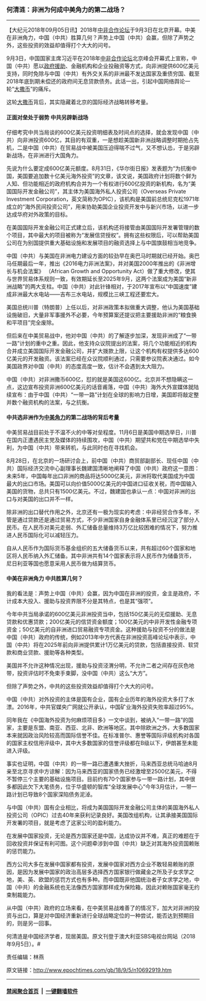 ### 何清涟：非洲为何成中美角力的第二战场？
------------------------

<p>【大纪元2018年09月05日讯】2018年<a href="http://www.epochtimes.com/gb/tag/%E4%B8%AD%E9%9D%9E%E5%90%88%E4%BD%9C%E8%AE%BA%E5%9D%9B.html">中非合作论坛</a>于9月3日在北京开幕。中美在非洲角力，中国（中共）胜算几何？声势上中国（中共）会赢，但除了声势之外，这些投资的效益却值得打个大大的问号。</p>
<p>9月3日，中国国家主席习近平在2018年<a href="http://www.epochtimes.com/gb/tag/%E4%B8%AD%E9%9D%9E%E5%90%88%E4%BD%9C%E8%AE%BA%E5%9D%9B.html">中非合作论坛</a>北京峰会开幕式上宣称，中国（中共）愿以<a href="http://www.epochtimes.com/gb/tag/%E6%94%BF%E5%BA%9C%E6%8F%B4%E5%8A%A9.html">政府援助</a>、金融机构和企业投融资等方式，向非洲提供600亿美元支持，同时免除与中国（中共）有外交关系的非洲最不发达国家及重债穷国、截至2018年底到期未偿还的政府间无息贷款债务。此话一出，引起中国网络舆论一轮“<a href="http://www.epochtimes.com/gb/tag/%E5%A4%A7%E6%92%92%E5%B8%81.html">大撒币</a>”的痛斥。</p>
<p>这轮<a href="http://www.epochtimes.com/gb/tag/%E5%A4%A7%E6%92%92%E5%B8%81.html">大撒币</a>背后，其实隐藏着北京的国际经济战略转移考量。</p>
<h4>正面对垒处于弱势 中共另辟新战场</h4>
<p>仔细考究中共当局谈的600亿美元投资明细表及时间点的选择，就会发现中国（中共）向非洲投资600亿，其目的有双重，一是想趁美国新非洲战略调整时期抢占先机，二是中国（中共）在贸易战中被美国压迫得喘不过气，又不想认怂，于是另辟新战场，在非洲进行大国角力。</p>
<p>先说为什么要定成600亿美元额度。8月31日，《华尔街日报》发表题为“为抗衡中国，美国要追加数十亿美元海外投资”的文章，该文说，美国政府计划将数个鲜为人知、但功能相近的政府机构合并为一个有权进行600亿投资的新机构，名为“美国国际开发金融公司”，其主体为美国海外私人投资公司（Overseas Private Investment Corporation，英文简称为OPIC），该机构是美国前总统尼克松1971年成立的“海外民间投资公司”，用来协助美国企业投资开发中与新兴市场，以进一步达成华府对外政策的目标。</p>
<p>在美国国际开发金融公司正式建立后，该机构还将接管由美国国际开发署管理的数个项目，其中最大的项目被称为“发展信贷授权”。拥有这些权限后，可以帮助美国公司在为别国提供重大基础设施和发展项目的融资选择上与中国旗鼓相当地竞争。</p>
<p>中国（中共）与美国在非洲电力建设方面的较劲早在奥巴马时期就已经开始。奥巴马任期最后一年，推出《2016电力非洲法案》，并对美国2000年推出的《非洲增长与机会法案》 （African Growth and Opportunity Act）做了重大修改，使其与世界贸易体系规则一致，有效期延长至2025年9月，这两个法案成为美国“新非洲战略”的两大支柱。中国（中共）对此针锋相对，于2017年宣布以“中国速度”建成非洲最大水电站——吉布三水电站，规模比三峡工程还要宏大。</p>
<p>美国总统川普（特朗普）上任以后，对非洲政策本拟做重大调整，他认为美国基础设施破旧，大量非军事援外不必要，今年预算案还提议把主要援助非洲的“粮食换和平项目”完全废除。</p>
<p>但后来在中美贸易战中，他对中国（中共）的了解逐步加深，发现非洲成了“一带一路”计划的重中之重。因此，他支持众议院提出的法案，将几个功能相近的机构合并成立美国国际开发金融公司，并扩大拨款上限，让这个机构有权提供多达600亿美元的开发融资。该法案已经在众议院顺利通过，只需要参议院表决通过。如今美国政界对中国（中共）的态度高度一致，估计不会遇到太大阻力。</p>
<p>中国（中共）对非洲撒币600亿，怼的就是美国这600亿。北京并不想隐瞒这一点，这边宣布投资非洲600亿美元的话音甫落，中国（中共）海外大外宣媒体就陆续宣布：由于中国（中共）“一带一路”计划在全球的影响力日增，美国即将敲定整并数个融资机构的法案，与之抗衡。</p>
<h4>中共选非洲作为<a href="http://www.epochtimes.com/gb/tag/%E4%B8%AD%E7%BE%8E%E8%A7%92%E5%8A%9B.html">中美角力</a>的第二战场的背后考量</h4>
<p>中美贸易战目前处于不温不火的中等对垒程度。11月6日是美国中期选举日，川普在国内正遭遇民主党及媒体的持续围攻，中国（中共）期望共和党在中期选举中失利，为中国（中共）带来转机，与此同时也在寻找机会。</p>
<p>8月28日，在北京的一场研讨会上，前中国（中共）商贸部副部长、现任中国（中共）国际经济交流中心副理事长魏建国清晰地阐释了中国（中共）政府这一意图：未来5年，中国每年出口非洲的商品将达5000亿美元，非洲将取代美国成为中国最大的出口市场。美国可以向价值5000亿美元的中国进口征收关税，而中国输入美国的货物，总共只有1500亿美元。不过，魏建国也承认一点：中国对非洲的出口与对美国的出口并不一样。</p>
<p>除非洲的出口替代作用之外，北京还有一极为现实的考虑：中非经贸合作多年，不管是通过贷款还是通过贸易方式，不少非洲国家自身金融体系里已经沉淀了部分人民币。在人民币对美元走弱、外汇储备总量维持3万亿比较困难的情况下，努力推进人民币国际化可以减轻压力。</p>
<p>自从人民币作为国际货币基金组织的五大储备货币以来，共有超过60个国家和地区将人民币纳入外汇储备。其中非洲共有14个国家表示将人民币作为储备货币，尼日利亚等国也愿意采用人民币做为结算货币。</p>
<h4>中美在非洲角力 中共胜算几何？</h4>
<p>我的看法是：声势上中国（中共）会赢，因为中国在非洲的投资，金主是政府，不计成本大投入、援助与投资界限不分是其特点，也是其“强项”。</p>
<p>今年中共当局承诺的600亿美元非洲投资当中，包括150亿美元的无偿援助、无息贷款和优惠贷款；200亿美元的信贷资金额度；100亿美元的中非开发性金融专项资金；50亿美元的自非洲进口贸易融资专项资金。这种援助与投资不分的做法是中国（中共）政府的传统，例如2013年中方代表在非洲投资高峰论坛中表示，中国（中共）将在2025年前向非洲提供累计1万亿美元的贷款，包括直接投资、软贷款和商业贷款、援助等各种类型。</p>
<p>美国并不允许这种情况出现，援助与投资泾渭分明，不允许二者之间存在灰色地带，投资评估时不免束手束脚，没中国（中共）这么“大方”。</p>
<p>但除了声势之外，中共的这些投资效益却值得打个大大的问号。</p>
<p>中国（中共）对外投资的主体是国有企业，国有企业历年的海外投资大多打了水漂。2016年，中共官媒央广网就公开承认，中国矿业海外投资失败率超过95%。</p>
<p>同年我在《中国海外投资为何麻烦项目多》一文中谈到，被纳入“一带一路”的国家，主要是东盟、南亚、西亚、北非、欧洲等地区。其中除欧洲之外，大多数国家本来就因政治风险较高而国际信誉不佳。在标准普尔、惠誉等国际评级机构对各国的国家主权信用评级中，其中大多数国家的信誉评级都在B级以下，伊朗甚至未能进入评级。</p>
<p>事实也证明，中国（中共）的一带一路已遭遇重大挫折，马来西亚总统马哈迪8月亲至北京寻求中方谅解：因为马来西亚的国家债务已经激增至2500亿美元，不得不暂停三个主要的基础设施项目。目前约有70个国家参与一带一路计划，其中很多都因此欠下大笔债务，位于华盛顿的智库“全球发展中心”今年3月估计，一带一路计划已导致8个国家深陷债务泥淖。</p>
<p>与中国（中共）国有企业相比，将成为美国国际开发金融公司主体的美国海外私人投资公司（OPIC）过去40年来获利记录良好。美国改组机构，让其承接美国国际开发署的项目，就是考虑了这家公司的盈利能力。</p>
<p>在发展中国家投资，无论是西方国家还是中国，达成协议并不难，真正的难题在于回收投资并保证有利可图。这个问题牵涉到中国（中共）缺乏对其海外投资国赖账的惩罚能力。</p>
<p>西方公司大多在发展中国家都有投资，发展中国家对西方企业不敢轻易赖账的原因，是因为发展中国家的政治高层多选择西方国家银行做藏金之所及子女求学之地，美、英、欧盟的惩罚方式也有多种。而中国既非他国统治者子女求学之地，中国（中共）的金融系统也无法像西方国家那样成为保险箱，因此对赖账国家毫无约束制裁能力。</p>
<p>从中国（中共）政府的立场来看，在中美贸易战难善了的情况下，加大对非洲的投资与出口，算是对中国经济重新进行全球战略定位的一种尝试，能否达到预期目的，则是另一回事。</p>
<p>何清涟是中国经济学者，现居美国。原文刊登于澳大利亚SBS电视台网站（2018年9月5日）。#</p>
<p>责任编辑：林燕</p>

原文链接：http://www.epochtimes.com/gb/18/9/5/n10692919.htm


------------------------
#### [禁闻聚合首页](https://github.com/gfw-breaker/banned-news/blob/master/README.md) &nbsp;|&nbsp;  [一键翻墙软件](https://github.com/gfw-breaker/nogfw/blob/master/README.md)